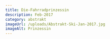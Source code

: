 ```yaml
---
title: Die-Fahrradprinzessin
description: Feb-2017
category: abstrakt
imageUrl: /uploads/Abstrakt-Ski-Jan-2017.jpg
imageAlt: Prinzessin
---
```

